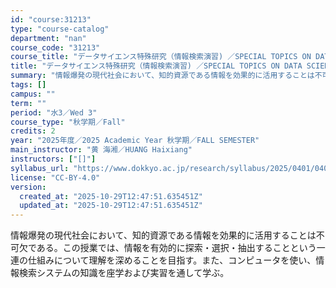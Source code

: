 ```yaml
---
id: "course:31213"
type: "course-catalog"
department: "nan"
course_code: "31213"
course_title: "データサイエンス特殊研究（情報検索演習) ／SPECIAL TOPICS ON DATA SCIENCE : EXERCISES IN INFORMATION RETRIEVALS"
title: "データサイエンス特殊研究（情報検索演習) ／SPECIAL TOPICS ON DATA SCIENCE : EXERCISES IN INFORMATION RETRIEVALS"
summary: "情報爆発の現代社会において、知的資源である情報を効果的に活用することは不可欠である。この授業では、情報を有効的に探索・選択・抽出することという一連の仕組みについて理解を深めることを目指す。また、コンピュータを使い、情報検索システムの知識を座…"
tags: []
campus: ""
term: ""
period: "水3／Wed 3"
course_type: "秋学期／Fall"
credits: 2
year: "2025年度／2025 Academic Year 秋学期／FALL SEMESTER"
main_instructor: "黄 海湘／HUANG Haixiang"
instructors: ["[]"]
syllabus_url: "https://www.dokkyo.ac.jp/research/syllabus/2025/0401/0401_31213_ja_JP.html"
license: "CC-BY-4.0"
version:
  created_at: "2025-10-29T12:47:51.635451Z"
  updated_at: "2025-10-29T12:47:51.635451Z"
---
```

情報爆発の現代社会において、知的資源である情報を効果的に活用することは不可欠である。この授業では、情報を有効的に探索・選択・抽出することという一連の仕組みについて理解を深めることを目指す。また、コンピュータを使い、情報検索システムの知識を座学および実習を通して学ぶ。
